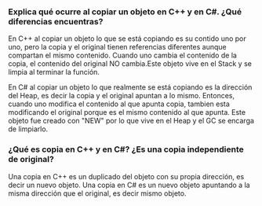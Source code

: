 ### Explica qué ocurre al copiar un objeto en C++ y en C#. ¿Qué diferencias encuentras?
En C++ al copiar un objeto lo que se está copiando es su contido uno por uno, pero la copia y el original tienen referencias diferentes aunque compartan el mismo contenido. Cuando uno cambia el contenido de la copia, el contenido del original NO cambia.Este objeto vive en el Stack y se limpia al terminar la función.

En C# al copiar un objeto lo que realmente se está copiando es la dirección del Heap, es decir la copia y el original apuntan a lo mismo. Entonces, cuando uno modifica el contenido al que apunta copia, tambien esta modificando el original porque es el mismo contenido al que apunta. Este objeto fue creado con "NEW" por lo que vive en el Heap y el GC se encarga de limpiarlo.

### ¿Qué es copia en C++ y en C#? ¿Es una copia independiente de original?
Una copia en C++ es un duplicado del objeto con su propia dirección, es decir un nuevo objeto.
Una copia en C# es un nuevo objeto apuntando a la misma dirección que el original, es decir mismo objeto.
